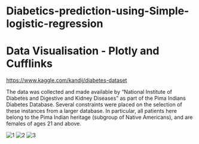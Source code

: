 # Diabetics-prediction-using-Simple-logistic-regression
# Data Visualisation - Plotly and Cufflinks
https://www.kaggle.com/kandij/diabetes-dataset

The data was collected and made available by “National Institute of Diabetes and Digestive and Kidney Diseases” as part of the Pima Indians Diabetes Database. Several constraints were placed on the selection of these instances from a larger database. In particular, all patients here belong to the Pima Indian heritage (subgroup of Native Americans), and are females of ages 21 and above.

![1](https://github.com/zaid7860/Diabetics-prediction-using-Simple-logistic-regression/blob/master/newplot%20(1).png?raw=true)
![2](https://github.com/zaid7860/Diabetics-prediction-using-Simple-logistic-regression/blob/master/newplot%20(2).png?raw=true)
![3](https://github.com/zaid7860/Diabetics-prediction-using-Simple-logistic-regression/blob/master/newplot.png?raw=true)
